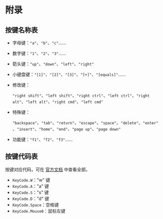 # 附录

## 按键名称表

* 字母键：`"a"`、`"b"`、`"c"`……

* 数字键：`"1"`、`"2"`、`"3"`……

* 箭头键：`"up"`、`"down"`、`"left"`、`"right"`

* 小键盘键：`"[1]"`、`"[2]"`、`"[3]"`、`"[+]"`、`"[equals]"`……

* 修改键：
  
  `"right shift"`、`"left shift"`、`"right ctrl"`、`"left ctrl"`、`"right alt"`、`"left alt"`、`"right cmd"`、`"left cmd"`

* 特殊键：
  
  `"backspace"`、`"tab"`、`"return"`、`"escape"`、`"space"`、`"delete"`、`"enter"`、`"insert"`、`"home"`、`"end"`、`"page up"`、`"page down"`

* 功能键：`"f1"`、`"f2"`、`"f3"`……

## 按键代码表

按键对应代码，可在 [官方文档](https://docs.unity3d.com/ScriptReference/KeyCode.html) 中查看全部。

* `KeyCode.W`："w" 键
* `KeyCode.A`："a" 键
* `KeyCode.S`："s" 键
* `KeyCode.D`："d" 键
* `KeyCode.Space`：空格键
* `KeyCode.Mouse0`：鼠标左键